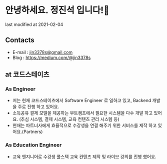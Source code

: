 # 안녕하세요. 정진석 입니다!👋
last modified at 2021-02-04

## Contacts
- E-mail : jin3378s@gmail.com
- Blog : https://medium.com/@jin3378s


## at 코드스테이츠
### As Engineer
- 저는 현재 코드스테이츠에서 Software Engineer 로 일하고 있고, Backend 개발을 주로 진행 하고 있어요.
- 소득공유 결제 모델을 제공하는 부트캠프에서 필요한 시스템을 다수 개발 하고 있어요. (추심 시스템, 결제 시스템, 교육 컨텐츠 관리 시스템 등)
- 현재는 파트너사에게 효율적으로 수강생을 연결 해주기 위한 서비스를 제작 하고 있어요.(Partners)

### As Education Engineer
- 교육 엔지니어로 수강생 풀스택 교육 컨텐츠 제작 및 라이브 강의를 진행 했어요.



<!--
**jin3378s/jin3378s** is a ✨ _special_ ✨ repository because its `README.md` (this file) appears on your GitHub profile.

Here are some ideas to get you started:

- 🔭 I’m currently working on ...
- 🌱 I’m currently learning ...
- 👯 I’m looking to collaborate on ...
- 🤔 I’m looking for help with ...
- 💬 Ask me about ...
- 📫 How to reach me: ...
- 😄 Pronouns: ...
- ⚡ Fun fact: ...
-->
